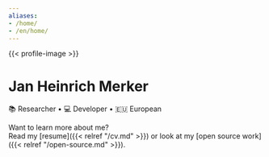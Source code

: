 ```yaml
---
aliases:
- /home/
- /en/home/
---
```


{{< profile-image >}}

# Jan Heinrich Merker

📚&nbsp;Researcher • 💻&nbsp;Developer • 🇪🇺&nbsp;European

[<i class="fa-solid fa-envelope"></i>](mailto:heinrich@merker.id "E-Mail")
[<i class="fa-brands fa-github"></i>](https://github.com/janheinrichmerker "GitHub")
[<i class="fa-brands fa-bluesky"></i>](https://bsky.app/profile/heinrich.merker.id "BlueSky")
<a rel="me" href="https://mastodon.acm.org/@jhreimer" title="Mastodon"><i class="fa-brands fa-mastodon"></i></a>
[<i class="fa-brands fa-linkedin"></i>](https://linkedin.com/in/janheinrichmerker "LinkedIn")
[<i class="fa-solid fa-person-hiking"></i>](https://komoot.com/user/1467080411664 "Komoot")
[<i class="fa-brands fa-instagram"></i>](https://instagram.com/janheinrichmerker "Instagram")
[<i class="fa-brands fa-google-scholar"></i>](https://scholar.google.de/citations?user=CKodR1QAAAAJ "Google Scholar")
[<i class="fa-brands fa-orcid"></i>](https://orcid.org/0000-0003-1992-8696 "ORCiD")
[<i class="fa-brands fa-whatsapp"></i>](https://api.whatsapp.com/send/?phone=491749273954 "WhatsApp")
[<i class="fa-brands fa-paypal"></i>](https://paypal.me/HeinrichReimer/ "PayPal")

Want to learn more about me?  
Read my [resume]({{< relref "/cv.md" >}})
or look at my [open source work]({{< relref "/open-source.md" >}}).
